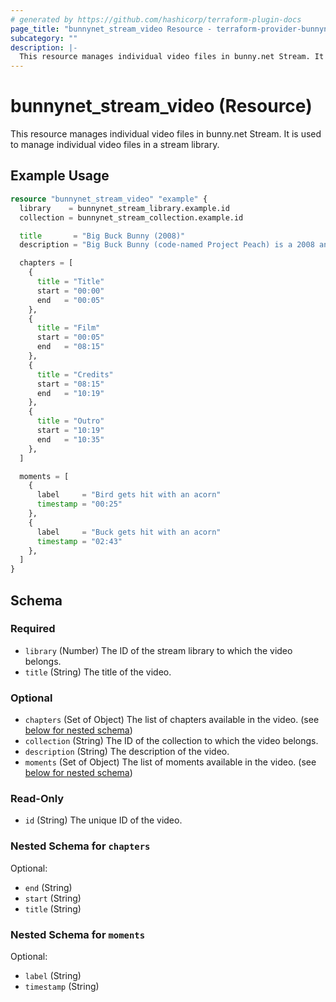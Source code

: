 ```yaml
---
# generated by https://github.com/hashicorp/terraform-plugin-docs
page_title: "bunnynet_stream_video Resource - terraform-provider-bunnynet"
subcategory: ""
description: |-
  This resource manages individual video files in bunny.net Stream. It is used to manage individual video files in a stream library.
---
```


# bunnynet_stream_video (Resource)

This resource manages individual video files in bunny.net Stream. It is used to manage individual video files in a stream library.

## Example Usage

```terraform
resource "bunnynet_stream_video" "example" {
  library    = bunnynet_stream_library.example.id
  collection = bunnynet_stream_collection.example.id

  title       = "Big Buck Bunny (2008)"
  description = "Big Buck Bunny (code-named Project Peach) is a 2008 animated comedy short film featuring animals of the forest, made by the Blender Institute, part of the Blender Foundation."

  chapters = [
    {
      title = "Title"
      start = "00:00"
      end   = "00:05"
    },
    {
      title = "Film"
      start = "00:05"
      end   = "08:15"
    },
    {
      title = "Credits"
      start = "08:15"
      end   = "10:19"
    },
    {
      title = "Outro"
      start = "10:19"
      end   = "10:35"
    },
  ]

  moments = [
    {
      label     = "Bird gets hit with an acorn"
      timestamp = "00:25"
    },
    {
      label     = "Buck gets hit with an acorn"
      timestamp = "02:43"
    },
  ]
}
```

<!-- schema generated by tfplugindocs -->
## Schema

### Required

- `library` (Number) The ID of the stream library to which the video belongs.
- `title` (String) The title of the video.

### Optional

- `chapters` (Set of Object) The list of chapters available in the video. (see [below for nested schema](#nestedatt--chapters))
- `collection` (String) The ID of the collection to which the video belongs.
- `description` (String) The description of the video.
- `moments` (Set of Object) The list of moments available in the video. (see [below for nested schema](#nestedatt--moments))

### Read-Only

- `id` (String) The unique ID of the video.

<a id="nestedatt--chapters"></a>
### Nested Schema for `chapters`

Optional:

- `end` (String)
- `start` (String)
- `title` (String)


<a id="nestedatt--moments"></a>
### Nested Schema for `moments`

Optional:

- `label` (String)
- `timestamp` (String)
